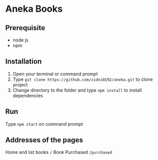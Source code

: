 # Aneka Books

## Prerequisite
- node js
- npm

## Installation
1. Open your terminal or command prompt
2. Type `git clone https://github.com/zidni0192/aneka.git` to clone project 
3. Change directory to the folder and type `npm install` to install dependencies

## Run
Type `npm start` on command prompt

## Addresses of the pages
Home and list books `/`
Book Purchased `/purchased`

